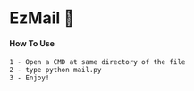 # EzMail 📨

#### How To Use
```
1 - Open a CMD at same directory of the file
2 - type python mail.py
3 - Enjoy!
```
